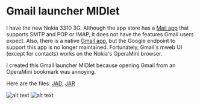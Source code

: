 # Gmail launcher MIDlet

I have the new Nokia 3310 3G. Although the app store has a [Mail app](http://ovi.sigma.apps.bemobi.com/en_us/mail_mailnokiaall.html) that supports SMTP and POP or IMAP, it does not have the features Gmail users expect. Also, there is a native [Gmail app](http://boostapps.com/apps/gmail-2-0-6), but the Google endpoint to support this app is no longer maintained. Fortunately, Gmail's mweb UI (except for contacts) works on the Nokia's OperaMini browser.

I created this Gmail launcher MIDlet because opening Gmail from an OperaMini bookmark was annoying.

Here are the files: [JAD](https://raw.githubusercontent.com/woodie/gmail/master/dist/Gmail.jad), [JAR](https://raw.githubusercontent.com/woodie/gmail/master/dist/Gmail.jad)

![alt text](https://raw.githubusercontent.com/woodie/gmail/master/docs/icons.jpg) ![alt text](https://raw.githubusercontent.com/woodie/gmail/master/docs/gmail.jpg)
